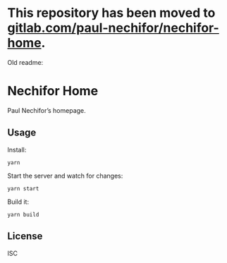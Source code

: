 # This repository has been moved to [gitlab.com/paul-nechifor/nechifor-home](http://gitlab.com/paul-nechifor/nechifor-home).

Old readme:

# Nechifor Home

Paul Nechifor’s homepage.

## Usage

Install:

    yarn

Start the server and watch for changes:

    yarn start

Build it:

    yarn build

## License

ISC
